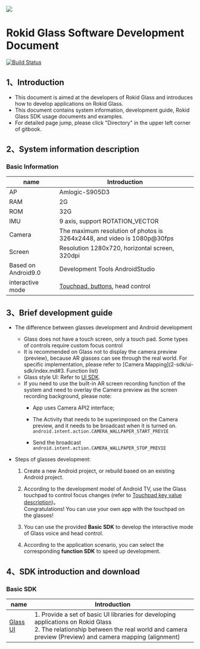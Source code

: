 ![](images/glassConnectDock.png)

# Rokid Glass Software Development Document

[![Build Status](https://travis-ci.org/RokidGlass/glass2-docs.svg?branch=master)](https://travis-ci.org/github/RokidGlass/glass2-docs)

## 1、Introduction
-   This document is aimed at the developers of Rokid Glass and introduces how to develop applications on Rokid Glass.
-   This document contains system information, development guide, Rokid Glass SDK usage documents and examples.
-   For detailed page jump, please click "Directory" in the upper left corner of gitbook.

## 2、System information description
### Basic Information
|name|Introduction|
|---|---|
| AP | Amlogic-S905D3|
| RAM |2G|
| ROM |32G|
| IMU |9 axis, support ROTATION_VECTOR|
| Camera |The maximum resolution of photos is 3264x2448, and video is 1080p@30fps|
| Screen | Resolution 1280x720, horizontal screen, 320dpi |
| Based on Android9.0 |Development Tools AndroidStudio|
| interactive mode |[Touchpad, buttons](1-system/index.md), head control|

## 3、Brief development guide
* The difference between glasses development and Android development
  
  * Glass does not have a touch screen, only a touch pad. Some types of controls require custom focus control
  * It is recommended on Glass not to display the camera preview (preview), because AR glasses can see through the real world. For specific implementation, please refer to [Camera Mapping](2-sdk/ui-sdk/index.md#3. Function list)
  * Glass style UI: Refer to [UI SDK](2-sdk/ui-sdk/index.md).
  * If you need to use the built-in AR screen recording function of the system and need to overlay the Camera preview as the screen recording background, please note:
	* App uses Camera API2 interface;
	* The Activity that needs to be superimposed on the Camera preview, and it needs to be broadcast when it is turned on. ``android.intent.action.CAMERA_WALLPAPER_START_PREVIE``
	
    
	
	* Send the broadcast ``android.intent.action.CAMERA_WALLPAPER_STOP_PREVIE``
	
* Steps of glasses development:
  
  1. Create a new Android project, or rebuild based on an existing Android project.
  
  2. According to the development model of Android TV, use the Glass touchpad to control focus changes (refer to [Touchpad key value description](1-system/index.md))。<br>Congratulations! You can use your own app with the touchpad on the glasses!
  
  3. You can use the provided **Basic SDK** to develop the interactive mode of Glass voice and head control.
  
  4. According to the application scenario, you can select the corresponding **function SDK** to speed up development.

## 4、SDK introduction and download
### Basic SDK
|name|Introduction|
|---|---|
| [Glass UI](2-sdk/ui-sdk/index.md) | 1. Provide a set of basic UI libraries for developing applications on Rokid Glass<br>2. The relationship between the real world and camera preview (Preview) and camera mapping (alignment)<br> |

